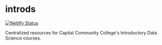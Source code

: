 # introds

[![Netlify Status](https://api.netlify.com/api/v1/badges/579977f2-f16c-49b1-aecd-03b8eb6cbfc2/deploy-status)](https://app.netlify.com/sites/introds-duke/deploys)

Centralized resources for Capital Community College's Introductory Data Science courses.
